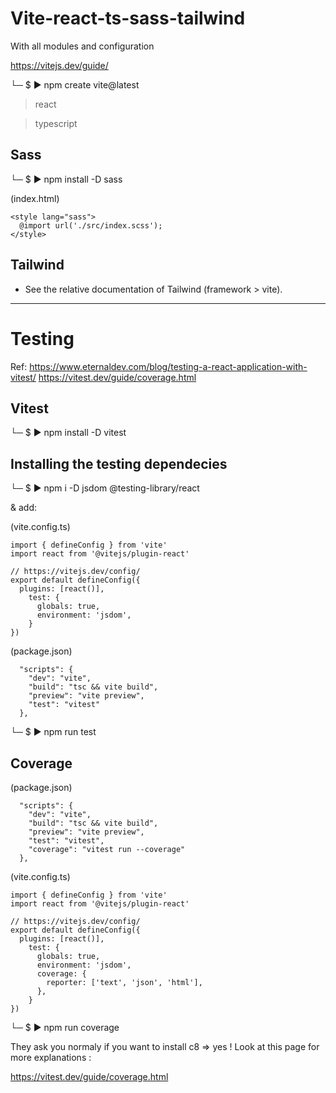 # Vite-react-ts-sass-tailwind
With all modules and configuration

https://vitejs.dev/guide/

└─ $ ▶ npm create vite@latest

> react

> typescript

## Sass

└─ $ ▶ npm install -D sass

(index.html)
```
<style lang="sass">
  @import url('./src/index.scss');
</style>
```

## Tailwind

- See the relative documentation of Tailwind (framework > vite).

---

# Testing

Ref:
https://www.eternaldev.com/blog/testing-a-react-application-with-vitest/
https://vitest.dev/guide/coverage.html

## Vitest

└─ $ ▶ npm install -D vitest

## Installing the testing dependecies

└─ $ ▶ npm i -D jsdom @testing-library/react

& add:

(vite.config.ts)
```
import { defineConfig } from 'vite'
import react from '@vitejs/plugin-react'

// https://vitejs.dev/config/
export default defineConfig({
  plugins: [react()],
    test: {
      globals: true,
      environment: 'jsdom',
    }
})
```

(package.json)
```
  "scripts": {
    "dev": "vite",
    "build": "tsc && vite build",
    "preview": "vite preview",
    "test": "vitest"
  },
```

└─ $ ▶ npm run test

## Coverage

(package.json)
```
  "scripts": {
    "dev": "vite",
    "build": "tsc && vite build",
    "preview": "vite preview",
    "test": "vitest",
    "coverage": "vitest run --coverage"
  },
```

(vite.config.ts)
```
import { defineConfig } from 'vite'
import react from '@vitejs/plugin-react'

// https://vitejs.dev/config/
export default defineConfig({
  plugins: [react()],
    test: {
      globals: true,
      environment: 'jsdom',
      coverage: {
        reporter: ['text', 'json', 'html'],
      },
    }
})
```

└─ $ ▶ npm run coverage

They ask you normaly if you want to install c8 => yes !
Look at this page for more explanations :

https://vitest.dev/guide/coverage.html
